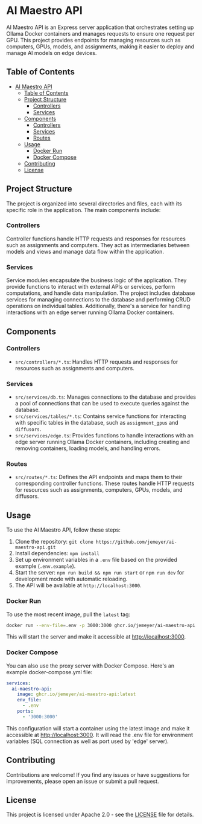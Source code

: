 # AI Maestro API

AI Maestro API is an Express server application that orchestrates setting up Ollama Docker containers and manages requests to ensure one request per GPU. This project provides endpoints for managing resources such as computers, GPUs, models, and assignments, making it easier to deploy and manage AI models on edge devices.

## Table of Contents
- [AI Maestro API](#ai-maestro-api)
  - [Table of Contents](#table-of-contents)
  - [Project Structure](#project-structure)
    - [Controllers](#controllers)
    - [Services](#services)
  - [Components](#components)
    - [Controllers](#controllers-1)
    - [Services](#services-1)
    - [Routes](#routes)
  - [Usage](#usage)
    - [Docker Run](#docker-run)
    - [Docker Compose](#docker-compose)
  - [Contributing](#contributing)
  - [License](#license)

## Project Structure
The project is organized into several directories and files, each with its specific role in the application. The main components include:

### Controllers
Controller functions handle HTTP requests and responses for resources such as assignments and computers. They act as intermediaries between models and views and manage data flow within the application.

### Services
Service modules encapsulate the business logic of the application. They provide functions to interact with external APIs or services, perform computations, and handle data manipulation. The project includes database services for managing connections to the database and performing CRUD operations on individual tables. Additionally, there's a service for handling interactions with an edge server running Ollama Docker containers.

## Components

### Controllers
- `src/controllers/*.ts`: Handles HTTP requests and responses for resources such as assignments and computers.

### Services
- `src/services/db.ts`: Manages connections to the database and provides a pool of connections that can be used to execute queries against the database.
- `src/services/tables/*.ts`: Contains service functions for interacting with specific tables in the database, such as `assignment_gpus` and `diffusors`.
- `src/services/edge.ts`: Provides functions to handle interactions with an edge server running Ollama Docker containers, including creating and removing containers, loading models, and handling errors.

### Routes
- `src/routes/*.ts`: Defines the API endpoints and maps them to their corresponding controller functions. These routes handle HTTP requests for resources such as assignments, computers, GPUs, models, and diffusors.


## Usage
To use the AI Maestro API, follow these steps:

1. Clone the repository: `git clone https://github.com/jemeyer/ai-maestro-api.git`
2. Install dependencies: `npm install`
3. Set up environment variables in a `.env` file based on the provided example (`.env.example`).
4. Start the server: `npm run build && npm run start` or `npm run dev` for development mode with automatic reloading.
5. The API will be available at `http://localhost:3000`.

### Docker Run

To use the most recent image, pull the `latest` tag:

```bash
docker run --env-file=.env -p 3000:3000 ghcr.io/jemeyer/ai-maestro-api:latest
```

This will start the server and make it accessible at <http://localhost:3000>.

### Docker Compose

You can also use the proxy server with Docker Compose. Here's an example docker-compose.yml file:

```yaml
services:
  ai-maestro-api:
    image: ghcr.io/jemeyer/ai-maestro-api:latest
    env_file:
      - .env
    ports:
      - '3000:3000'
```

This configuration will start a container using the latest image and make it accessible at <http://localhost:3000>. It will read the .env file for environment variables (SQL connection as well as port used by 'edge' server).

## Contributing

Contributions are welcome! If you find any issues or have suggestions for improvements, please open an issue or submit a pull request.

## License

This project is licensed under Apache 2.0 - see the [LICENSE](LICENSE) file for details.
